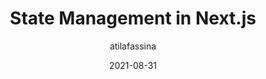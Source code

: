 ---
author: atilafassina
date: 2021-08-31
permalink: false
publisher: smashingmag
tags:
  - state-management
  - nextjs
target_url: https://www.smashingmagazine.com/2021/08/state-management-nextjs/
title: State Management in Next.js
---